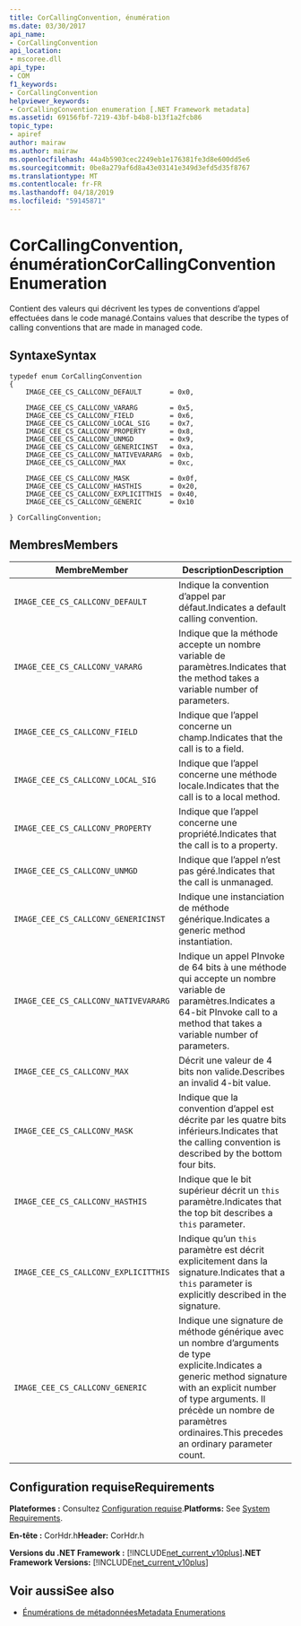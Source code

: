 ```yaml
---
title: CorCallingConvention, énumération
ms.date: 03/30/2017
api_name:
- CorCallingConvention
api_location:
- mscoree.dll
api_type:
- COM
f1_keywords:
- CorCallingConvention
helpviewer_keywords:
- CorCallingConvention enumeration [.NET Framework metadata]
ms.assetid: 69156fbf-7219-43bf-b4b8-b13f1a2fcb86
topic_type:
- apiref
author: mairaw
ms.author: mairaw
ms.openlocfilehash: 44a4b5903cec2249eb1e176381fe3d8e600dd5e6
ms.sourcegitcommit: 0be8a279af6d8a43e03141e349d3efd5d35f8767
ms.translationtype: MT
ms.contentlocale: fr-FR
ms.lasthandoff: 04/18/2019
ms.locfileid: "59145871"
---
```

# <a name="corcallingconvention-enumeration"></a><span data-ttu-id="6df3d-102">CorCallingConvention, énumération</span><span class="sxs-lookup"><span data-stu-id="6df3d-102">CorCallingConvention Enumeration</span></span>
<span data-ttu-id="6df3d-103">Contient des valeurs qui décrivent les types de conventions d’appel effectuées dans le code managé.</span><span class="sxs-lookup"><span data-stu-id="6df3d-103">Contains values that describe the types of calling conventions that are made in managed code.</span></span>  
  
## <a name="syntax"></a><span data-ttu-id="6df3d-104">Syntaxe</span><span class="sxs-lookup"><span data-stu-id="6df3d-104">Syntax</span></span>  
  
```  
typedef enum CorCallingConvention  
{  
    IMAGE_CEE_CS_CALLCONV_DEFAULT       = 0x0,  
  
    IMAGE_CEE_CS_CALLCONV_VARARG        = 0x5,  
    IMAGE_CEE_CS_CALLCONV_FIELD         = 0x6,  
    IMAGE_CEE_CS_CALLCONV_LOCAL_SIG     = 0x7,  
    IMAGE_CEE_CS_CALLCONV_PROPERTY      = 0x8,  
    IMAGE_CEE_CS_CALLCONV_UNMGD         = 0x9,  
    IMAGE_CEE_CS_CALLCONV_GENERICINST   = 0xa,  
    IMAGE_CEE_CS_CALLCONV_NATIVEVARARG  = 0xb,  
    IMAGE_CEE_CS_CALLCONV_MAX           = 0xc,  
  
    IMAGE_CEE_CS_CALLCONV_MASK          = 0x0f,  
    IMAGE_CEE_CS_CALLCONV_HASTHIS       = 0x20,  
    IMAGE_CEE_CS_CALLCONV_EXPLICITTHIS  = 0x40,  
    IMAGE_CEE_CS_CALLCONV_GENERIC       = 0x10  
  
} CorCallingConvention;  
```  
  
## <a name="members"></a><span data-ttu-id="6df3d-105">Membres</span><span class="sxs-lookup"><span data-stu-id="6df3d-105">Members</span></span>  
  
|<span data-ttu-id="6df3d-106">Membre</span><span class="sxs-lookup"><span data-stu-id="6df3d-106">Member</span></span>|<span data-ttu-id="6df3d-107">Description</span><span class="sxs-lookup"><span data-stu-id="6df3d-107">Description</span></span>|  
|------------|-----------------|  
|`IMAGE_CEE_CS_CALLCONV_DEFAULT`|<span data-ttu-id="6df3d-108">Indique la convention d’appel par défaut.</span><span class="sxs-lookup"><span data-stu-id="6df3d-108">Indicates a default calling convention.</span></span>|  
|`IMAGE_CEE_CS_CALLCONV_VARARG`|<span data-ttu-id="6df3d-109">Indique que la méthode accepte un nombre variable de paramètres.</span><span class="sxs-lookup"><span data-stu-id="6df3d-109">Indicates that the method takes a variable number of parameters.</span></span>|  
|`IMAGE_CEE_CS_CALLCONV_FIELD`|<span data-ttu-id="6df3d-110">Indique que l’appel concerne un champ.</span><span class="sxs-lookup"><span data-stu-id="6df3d-110">Indicates that the call is to a field.</span></span>|  
|`IMAGE_CEE_CS_CALLCONV_LOCAL_SIG`|<span data-ttu-id="6df3d-111">Indique que l’appel concerne une méthode locale.</span><span class="sxs-lookup"><span data-stu-id="6df3d-111">Indicates that the call is to a local method.</span></span>|  
|`IMAGE_CEE_CS_CALLCONV_PROPERTY`|<span data-ttu-id="6df3d-112">Indique que l’appel concerne une propriété.</span><span class="sxs-lookup"><span data-stu-id="6df3d-112">Indicates that the call is to a property.</span></span>|  
|`IMAGE_CEE_CS_CALLCONV_UNMGD`|<span data-ttu-id="6df3d-113">Indique que l’appel n’est pas géré.</span><span class="sxs-lookup"><span data-stu-id="6df3d-113">Indicates that the call is unmanaged.</span></span>|  
|`IMAGE_CEE_CS_CALLCONV_GENERICINST`|<span data-ttu-id="6df3d-114">Indique une instanciation de méthode générique.</span><span class="sxs-lookup"><span data-stu-id="6df3d-114">Indicates a generic method instantiation.</span></span>|  
|`IMAGE_CEE_CS_CALLCONV_NATIVEVARARG`|<span data-ttu-id="6df3d-115">Indique un appel PInvoke de 64 bits à une méthode qui accepte un nombre variable de paramètres.</span><span class="sxs-lookup"><span data-stu-id="6df3d-115">Indicates a 64-bit PInvoke call to a method that takes a variable number of parameters.</span></span>|  
|`IMAGE_CEE_CS_CALLCONV_MAX`|<span data-ttu-id="6df3d-116">Décrit une valeur de 4 bits non valide.</span><span class="sxs-lookup"><span data-stu-id="6df3d-116">Describes an invalid 4-bit value.</span></span>|  
|`IMAGE_CEE_CS_CALLCONV_MASK`|<span data-ttu-id="6df3d-117">Indique que la convention d’appel est décrite par les quatre bits inférieurs.</span><span class="sxs-lookup"><span data-stu-id="6df3d-117">Indicates that the calling convention is described by the bottom four bits.</span></span>|  
|`IMAGE_CEE_CS_CALLCONV_HASTHIS`|<span data-ttu-id="6df3d-118">Indique que le bit supérieur décrit un `this` paramètre.</span><span class="sxs-lookup"><span data-stu-id="6df3d-118">Indicates that the top bit describes a `this` parameter.</span></span>|  
|`IMAGE_CEE_CS_CALLCONV_EXPLICITTHIS`|<span data-ttu-id="6df3d-119">Indique qu’un `this` paramètre est décrit explicitement dans la signature.</span><span class="sxs-lookup"><span data-stu-id="6df3d-119">Indicates that a `this` parameter is explicitly described in the signature.</span></span>|  
|`IMAGE_CEE_CS_CALLCONV_GENERIC`|<span data-ttu-id="6df3d-120">Indique une signature de méthode générique avec un nombre d’arguments de type explicite.</span><span class="sxs-lookup"><span data-stu-id="6df3d-120">Indicates a generic method signature with an explicit number of type arguments.</span></span> <span data-ttu-id="6df3d-121">Il précède un nombre de paramètres ordinaires.</span><span class="sxs-lookup"><span data-stu-id="6df3d-121">This precedes an ordinary parameter count.</span></span>|  
  
## <a name="requirements"></a><span data-ttu-id="6df3d-122">Configuration requise</span><span class="sxs-lookup"><span data-stu-id="6df3d-122">Requirements</span></span>  
 <span data-ttu-id="6df3d-123">**Plateformes :** Consultez [Configuration requise](../../../../docs/framework/get-started/system-requirements.md).</span><span class="sxs-lookup"><span data-stu-id="6df3d-123">**Platforms:** See [System Requirements](../../../../docs/framework/get-started/system-requirements.md).</span></span>  
  
 <span data-ttu-id="6df3d-124">**En-tête :** CorHdr.h</span><span class="sxs-lookup"><span data-stu-id="6df3d-124">**Header:** CorHdr.h</span></span>  
  
 <span data-ttu-id="6df3d-125">**Versions du .NET Framework :** [!INCLUDE[net_current_v10plus](../../../../includes/net-current-v10plus-md.md)]</span><span class="sxs-lookup"><span data-stu-id="6df3d-125">**.NET Framework Versions:** [!INCLUDE[net_current_v10plus](../../../../includes/net-current-v10plus-md.md)]</span></span>  
  
## <a name="see-also"></a><span data-ttu-id="6df3d-126">Voir aussi</span><span class="sxs-lookup"><span data-stu-id="6df3d-126">See also</span></span>

- [<span data-ttu-id="6df3d-127">Énumérations de métadonnées</span><span class="sxs-lookup"><span data-stu-id="6df3d-127">Metadata Enumerations</span></span>](../../../../docs/framework/unmanaged-api/metadata/metadata-enumerations.md)
